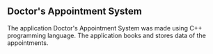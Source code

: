 ## Doctor's Appointment System

The application Doctor's Appointment System was made using C++ programming language. The application books and stores data of the appointments. 
